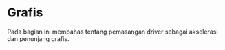 # Grafis

Pada bagian ini membahas tentang pemasangan driver sebagai akselerasi dan penunjang grafis.
